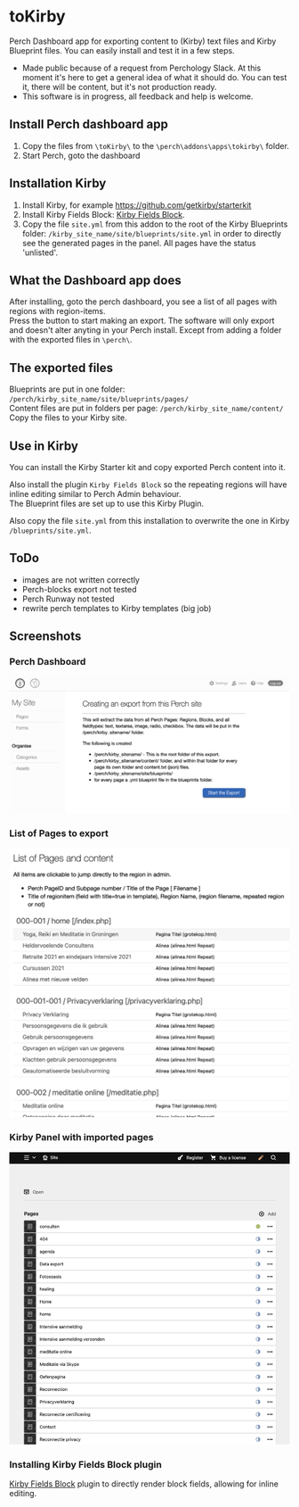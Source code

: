 # toKirby
 Perch Dashboard app for exporting content to (Kirby) text files and Kirby Blueprint files.
 You can easily install and test it in a few steps.

- Made public because of a request from Perchology Slack. At this moment it's here to get a general idea of what it should do. You can test it, there will be content, but it's not production ready.   
- This software is in progress, all feedback and help is welcome.   
  
  
## Install Perch dashboard app
1. Copy the files from `\toKirby\` to the `\perch\addons\apps\tokirby\` folder.
2. Start Perch, goto the dashboard
   
  
## Installation Kirby
1. Install Kirby, for example https://github.com/getkirby/starterkit
2. Install Kirby Fields Block: [Kirby Fields Block](https://github.com/jongacnik/kirby-fields-block).
3. Copy the file `site.yml` from this addon to the root of the Kirby Blueprints folder: `/kirby_site_name/site/blueprints/site.yml` in order to directly see the generated pages in the panel. All pages have the status 'unlisted'.


## What the Dashboard app does
After installing, goto the perch dashboard, you see a list of all pages with regions with region-items.  
Press the button to start making an export.
The software will only export and doesn't alter anyting in your Perch install. Except from adding a folder with the exported files in `\perch\`.  
   

## The exported files
Blueprints are put in one folder: `/perch/kirby_site_name/site/blueprints/pages/`  
Content files are put in folders per page: `/perch/kirby_site_name/content/`  
Copy the files to your Kirby site.  
  
## Use in Kirby
You can install the Kirby Starter kit and copy exported Perch content into it.

Also install the plugin `Kirby Fields Block` so the repeating regions will have inline editing similar to Perch Admin behaviour.  
The Blueprint files are set up to use this Kirby Plugin.  

Also copy the file `site.yml` from this installation to overwrite the one in Kirby `/blueprints/site.yml`.


## ToDo
- images are not written correctly
- Perch-blocks export not tested
- Perch Runway not tested
- rewrite perch templates to Kirby templates (big job)



## Screenshots
  
### Perch Dashboard
<img src="/screenshots/toKirby_dashboard.png" width="600">

### List of Pages to export
<img src="/screenshots/toKirby_pagelist.png" width="600">

### Kirby Panel with imported pages
<img src="/screenshots/kirby_panel.png" width="600">



### Installing Kirby Fields Block plugin

[Kirby Fields Block](https://github.com/jongacnik/kirby-fields-block) plugin to directly render block fields, allowing for inline editing.

